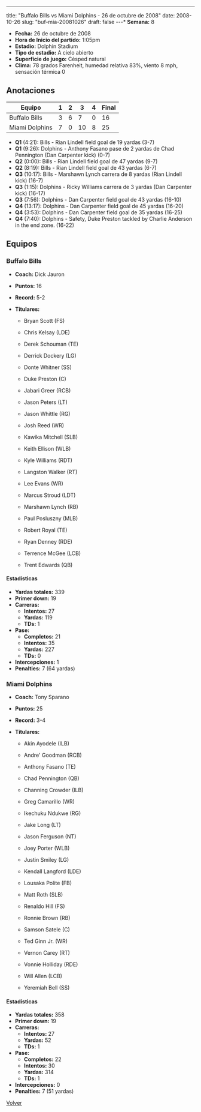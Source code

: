 ---
title: "Buffalo Bills vs Miami Dolphins - 26 de octubre de 2008"
date: 2008-10-26
slug: "buf-mia-20081026"
draft: false
---* **Semana:** 8
* **Fecha:** 26 de octubre de 2008
* **Hora de Inicio del partido:** 1:05pm
* **Estadio:** Dolphin Stadium
* **Tipo de estadio:** A cielo abierto
* **Superficie de juego:** Césped natural
* **Clima:** 78 grados Farenheit, humedad relativa 83%, viento 8 mph, sensación térmica 0




## Anotaciones
| Equipo | 1 | 2 | 3 | 4 | Final |
|--------|---|---|---|---|-------|
| Buffalo Bills  | 3 | 6 | 7 | 0  | 16 |
| Miami Dolphins  | 7 | 0 | 10 | 8  | 25 |
* **Q1** (4:21): Bills - Rian Lindell field goal de 19 yardas (3-7)
* **Q1** (9:26): Dolphins - Anthony Fasano pase de 2 yardas de Chad Pennington (Dan Carpenter kick) (0-7)
* **Q2** (0:00): Bills - Rian Lindell field goal de 47 yardas (9-7)
* **Q2** (8:19): Bills - Rian Lindell field goal de 43 yardas (6-7)
* **Q3** (10:17): Bills - Marshawn Lynch carrera de 8 yardas (Rian Lindell kick) (16-7)
* **Q3** (1:15): Dolphins - Ricky Williams carrera de 3 yardas (Dan Carpenter kick) (16-17)
* **Q3** (7:56): Dolphins - Dan Carpenter field goal de 43 yardas (16-10)
* **Q4** (13:17): Dolphins - Dan Carpenter field goal de 45 yardas (16-20)
* **Q4** (3:53): Dolphins - Dan Carpenter field goal de 35 yardas (16-25)
* **Q4** (7:40): Dolphins - Safety, Duke Preston tackled by Charlie Anderson in the end zone. (16-22)


## Equipos


### Buffalo Bills
* **Coach:** Dick Jauron
* **Puntos:** 16
* **Record:** 5-2
* **Titulares:** 

  * Bryan Scott (FS) 

  * Chris Kelsay (LDE) 

  * Derek Schouman (TE) 

  * Derrick Dockery (LG) 

  * Donte Whitner (SS) 

  * Duke Preston (C) 

  * Jabari Greer (RCB) 

  * Jason Peters (LT) 

  * Jason Whittle (RG) 

  * Josh Reed (WR) 

  * Kawika Mitchell (SLB) 

  * Keith Ellison (WLB) 

  * Kyle Williams (RDT) 

  * Langston Walker (RT) 

  * Lee Evans (WR) 

  * Marcus Stroud (LDT) 

  * Marshawn Lynch (RB) 

  * Paul Posluszny (MLB) 

  * Robert Royal (TE) 

  * Ryan Denney (RDE) 

  * Terrence McGee (LCB) 

  * Trent Edwards (QB) 

#### Estadísticas
* **Yardas totales:** 339
* **Primer down:** 19
* **Carreras:**
  * **Intentos:** 27
  * **Yardas:** 119
  * **TDs:** 1
* **Pase:**
  * **Completos:** 21
  * **Intentos:** 35
  * **Yardas:** 227
  * **TDs:** 0
* **Intercepciones:** 1
* **Penalties:** 7 (64 yardas)

### Miami Dolphins
* **Coach:** Tony Sparano
* **Puntos:** 25
* **Record:** 3-4
* **Titulares:** 

  * Akin Ayodele (ILB) 

  * Andre' Goodman (RCB) 

  * Anthony Fasano (TE) 

  * Chad Pennington (QB) 

  * Channing Crowder (ILB) 

  * Greg Camarillo (WR) 

  * Ikechuku Ndukwe (RG) 

  * Jake Long (LT) 

  * Jason Ferguson (NT) 

  * Joey Porter (WLB) 

  * Justin Smiley (LG) 

  * Kendall Langford (LDE) 

  * Lousaka Polite (FB) 

  * Matt Roth (SLB) 

  * Renaldo Hill (FS) 

  * Ronnie Brown (RB) 

  * Samson Satele (C) 

  * Ted Ginn Jr. (WR) 

  * Vernon Carey (RT) 

  * Vonnie Holliday (RDE) 

  * Will Allen (LCB) 

  * Yeremiah Bell (SS) 

#### Estadísticas
* **Yardas totales:** 358
* **Primer down:** 19
* **Carreras:**
  * **Intentos:** 27
  * **Yardas:** 52
  * **TDs:** 1
* **Pase:**
  * **Completos:** 22
  * **Intentos:** 30
  * **Yardas:** 314
  * **TDs:** 1
* **Intercepciones:** 0
* **Penalties:** 7 (51 yardas)


[Volver](/historia/2008)
